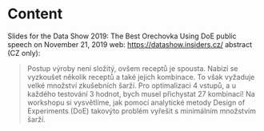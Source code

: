 # Content
Slides for the Data Show 2019: The Best Orechovka Using DoE
public speech on November 21, 2019
web: https://datashow.insiders.cz/
abstract (CZ only):
> Postup výroby není složitý, ovšem receptů je spousta. Nabízí se vyzkoušet několik receptů a také jejich kombinace. To však vyžaduje velké množství zkušebních šarží. Pro optimalizaci 4 vstupů, a u každého testování 3 hodnot, bych musel přichystat 27 kombinací! Na workshopu si vysvětlíme, jak pomocí analytické metody Design of Experiments (DoE) takovýto problém vyřešit s minimálním množstvím šarží.

